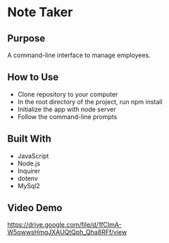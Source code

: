 # Note Taker

## Purpose
A command-line interface to manage employees.

## How to Use
* Clone repository to your computer
* In the root directory of the project, run npm install
* Initialize the app with node server
* Follow the command-line prompts

## Built With
* JavaScript
* Node.js
* Inquirer
* dotenv
* MySql2

## Video Demo
https://drive.google.com/file/d/1fCImA-W5qwwsHmqJXAUQtQph_Qha8RFf/view
